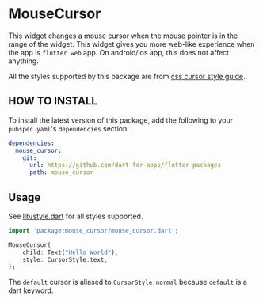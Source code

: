 # MouseCursor

This widget changes a mouse cursor when the mouse pointer is in the range of
the widget. This widget gives you more web-like experience when the app is
`flutter web` app. On android/ios app, this does not affect anything.

All the styles supported by this package are from [css cursor style guide](https://developer.mozilla.org/ko/docs/Web/CSS/cursor).

## HOW TO INSTALL

To install the latest version of this package, add the following to your `pubspec.yaml`'s `dependencies` section.

```yaml
dependencies:
  mouse_cursor:
    git:
      url: https://github.com/dart-for-apps/flutter-packages
      path: mouse_cursor

```

## Usage

See [lib/style.dart](lib/style.dart) for all styles supported.

```dart
import 'package:mouse_cursor/mouse_cursor.dart';

MouseCursor(
    child: Text("Hello World"),
    style: CursorStyle.text,
);
```

The `default` cursor is aliased to `CursorStyle.normal` because `default` is a dart keyword.
